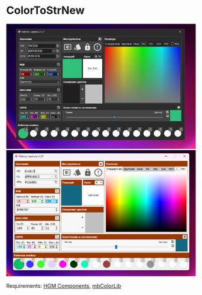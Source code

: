# ColorToStrNew
![CTS Dark](https://github.com/HemulGM/ColorToStrNew/blob/master/Media/dark.png?raw=true)
![CTS Light](https://github.com/HemulGM/ColorToStrNew/blob/master/Media/light.png?raw=true)

Requirements: [HGM Components][hgmcomp], [mbColorLib][mbColorLib]

[hgmcomp]: <https://github.com/HemulGM/Components/>
[mbColorLib]: <https://github.com/nglthach/mbColorLib/>
